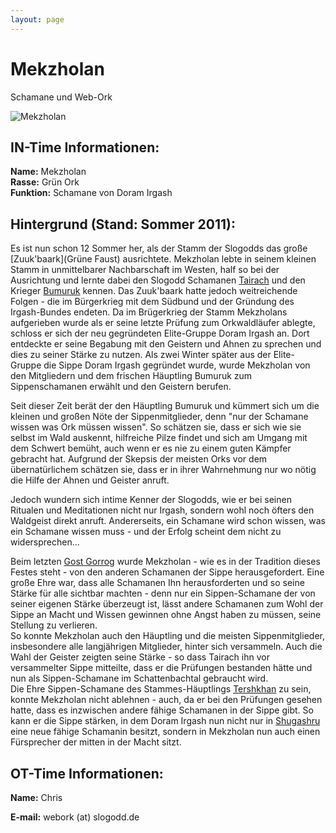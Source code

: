 ```yaml
---
layout: page
---
```


Mekzholan
=========

Schamane und Web-Ork

![Mekzholan](http://www.slogodd.de/galerie/pictures/MiniOrkCon%20VIII/Portrait/_res/res_IMG_7312.JPG)

IN-Time Informationen:
----------------------

**Name:** Mekzholan  
**Rasse:** Grün Ork  
**Funktion:** Schamane von Doram Irgash 

Hintergrund (Stand: Sommer 2011): 
---------------------------------

Es ist nun schon 12 Sommer her, als der Stamm der Slogodds das große 
[Zuuk'baark](Grüne Faust) ausrichtete. Mekzholan lebte in seinem kleinen
Stamm in unmittelbarer Nachbarschaft im Westen, half so bei der Ausrichtung und
lernte dabei den Slogodd Schamanen [Tairach](/wiki/Tairach) und den Krieger
[Bumuruk](/wiki/Bumuruk) kennen. Das
Zuuk'baark hatte jedoch weitreichende Folgen - die im Bürgerkrieg mit dem
Südbund und der Gründung des Irgash-Bundes endeten. Da im Brügerkrieg der Stamm
Mekzholans aufgerieben wurde als er seine letzte Prüfung zum Orkwaldläufer
ablegte, schloss er sich der neu gegründeten Elite-Gruppe Doram Irgash an.
Dort entdeckte er seine Begabung mit den Geistern und Ahnen zu sprechen und
dies zu seiner Stärke zu nutzen. Als zwei Winter später aus der Elite-Gruppe
die Sippe Doram Irgash gegründet wurde, wurde Mekzholan von den Mitgliedern
und dem frischen Häuptling Bumuruk zum Sippenschamanen erwählt und den Geistern
berufen. 

Seit dieser Zeit berät der den Häuptling Bumuruk und kümmert sich um die kleinen
und großen Nöte der Sippenmitglieder, denn "nur der Schamane wissen was Ork
müssen wissen". So schätzen sie, dass er sich wie sie selbst im Wald auskennt,
hilfreiche Pilze findet und sich am Umgang mit dem Schwert bemüht, auch wenn er 
es nie zu einem guten Kämpfer gebracht hat. Aufgrund der Skepsis der meisten
Orks vor dem übernatürlichem schätzen sie, dass er in ihrer Wahrnehmung nur wo
nötig die Hilfe der Ahnen und Geister anruft. 

Jedoch wundern sich intime Kenner der Slogodds, wie er bei seinen Ritualen und
Meditationen nicht nur Irgash, sondern wohl noch öfters den Waldgeist direkt
anruft. Andererseits, ein Schamane wird schon wissen, was ein Schamane wissen
muss - und der Erfolg scheint dem nicht zu widersprechen... 

Beim letzten [Gost Gorrog](Veranstaltungen) wurde Mekzholan - wie es in der Tradition dieses Festes
steht - von den anderen Schamanen der Sippe herausgefordert. Eine große Ehre
war, dass alle Schamanen Ihn herausforderten und so seine Stärke für alle
sichtbar machten - denn nur ein Sippen-Schamane der von seiner eigenen Stärke
überzeugt ist, lässt andere Schamanen zum Wohl der Sippe an Macht und Wissen
gewinnen ohne Angst haben zu müssen, seine Stellung zu verlieren.  
So konnte Mekzholan auch den Häuptling und die meisten Sippenmitglieder,
insbesondere alle langjährigen Mitglieder, hinter sich versammeln. Auch die Wahl
der Geister zeigten seine Stärke - so dass Tairach ihn vor versammelter Sippe
mitteilte, dass er die Prüfungen bestanden hätte und nun als Sippen-Schamane im
Schattenbachtal gebraucht wird.  
Die Ehre Sippen-Schamane des Stammes-Häuptlings [Tershkhan](/wiki/Tershkhan) zu sein, konnte
Mekzholan nicht ablehnen - auch, da er bei den Prüfungen gesehen hatte, dass es
inzwischen andere fähige Schamanen in der Sippe gibt. So kann er die Sippe
stärken, in dem Doram Irgash nun nicht nur in [Shugashru](/wiki/Shugashru) eine neue fähige
Schamanin besitzt, sondern in Mekzholan nun auch einen Fürsprecher der mitten
in der Macht sitzt. 

OT-Time Informationen:
----------------------

**Name:** Chris 

**E-mail:** webork (at) slogodd.de 
